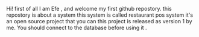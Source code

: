 Hi! first of all  I am Efe , and welcome my first github repostory.
this repostory is about a system this system is called restaurant pos system
it's an open source project that you can
this project is released as version 1 by me.
You should connect  to the database before using it .

